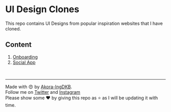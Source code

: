 # UI Design Clones
This repo contains UI Designs from popular inspiration websites that I have cloned.

## Content
1. [Onboarding](https://github.com/Akora-IngDKB/ui-designs/tree/master/onboarding)
2. [Social App](https://github.com/Akora-IngDKB/ui-designs/tree/master/social_app)

<br>
<hr>

Made with :heart_eyes: by [Akora-IngDKB](https://github.com/Akora-IngDKB).  
Follow me on [Twitter](https://twitter.com/Akora_IngDKB) and [Instagram](https://www.instagram.com/akora_ingdkb/)   
Please show some :heart: by giving this repo as :star: as I will be updating it with time.  

